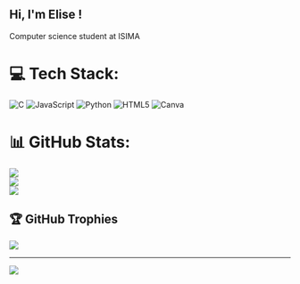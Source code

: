 ## Hi, I'm Elise !
Computer science student at ISIMA


# 💻 Tech Stack:
![C](https://img.shields.io/badge/c-%2300599C.svg?style=for-the-badge&logo=c&logoColor=white) ![JavaScript](https://img.shields.io/badge/javascript-%23323330.svg?style=for-the-badge&logo=javascript&logoColor=%23F7DF1E) ![Python](https://img.shields.io/badge/python-3670A0?style=for-the-badge&logo=python&logoColor=ffdd54) ![HTML5](https://img.shields.io/badge/html5-%23E34F26.svg?style=for-the-badge&logo=html5&logoColor=white) ![Canva](https://img.shields.io/badge/Canva-%2300C4CC.svg?style=for-the-badge&logo=Canva&logoColor=white)
# 📊 GitHub Stats:
![](https://github-readme-stats.vercel.app/api?username=elisepierre&theme=tokyonight&hide_border=false&include_all_commits=false&count_private=false)<br/>
![](https://nirzak-streak-stats.vercel.app/?user=elisepierre&theme=tokyonight&hide_border=false)<br/>
![](https://github-readme-stats.vercel.app/api/top-langs/?username=elisepierre&theme=tokyonight&hide_border=false&include_all_commits=false&count_private=false&layout=compact)

## 🏆 GitHub Trophies
![](https://github-profile-trophy.vercel.app/?username=elisepierre&theme=tokyonight&no-frame=true&no-bg=false&margin-w=4)

---
[![](https://visitcount.itsvg.in/api?id=elisepierre&icon=0&color=0)](https://visitcount.itsvg.in)

<!-- Proudly created with GPRM ( https://gprm.itsvg.in ) -->
